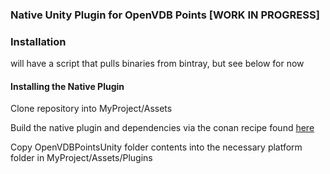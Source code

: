 ### Native Unity Plugin for OpenVDB Points [WORK IN PROGRESS]

### Installation

will have a script that pulls binaries from bintray, but see below for now

#### Installing the Native Plugin

Clone repository into MyProject/Assets

Build the native plugin and dependencies via the conan recipe found [here](https://github.com/rochester-rcl/conan-openvdb-points-unity)

Copy OpenVDBPointsUnity folder contents into the necessary platform folder in MyProject/Assets/Plugins